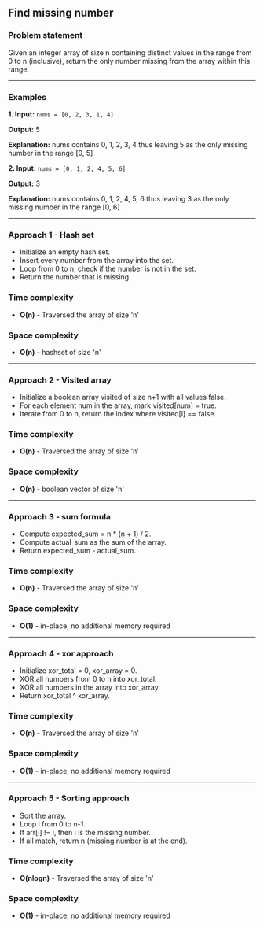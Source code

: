 ## Find missing number

### Problem statement
Given an integer array of size n containing distinct values in the range from 0 to n (inclusive), return the only number missing from the array within this range.

---

### Examples

**1. Input:** 
`nums = [0, 2, 3, 1, 4]`

**Output:** 5

**Explanation:** 
nums contains 0, 1, 2, 3, 4 thus leaving 5 as the only missing number in the range [0, 5]

**2. Input:** 
`nums = [0, 1, 2, 4, 5, 6]`

**Output:** 3

**Explanation:** 
nums contains 0, 1, 2, 4, 5, 6 thus leaving 3 as the only missing number in the range [0, 6]

---

### Approach 1 - Hash set 
- Initialize an empty hash set.
- Insert every number from the array into the set.
- Loop from 0 to n, check if the number is not in the set.
- Return the number that is missing.

### Time complexity
 - **O(n)** - Traversed the array of size 'n'

### Space complexity
- **O(n)** - hashset of size 'n'

--- 

### Approach 2 - Visited array
- Initialize a boolean array visited of size n+1 with all values false.
- For each element num in the array, mark visited[num] = true.
- Iterate from 0 to n, return the index where visited[i] == false.

### Time complexity
 - **O(n)** - Traversed the array of size 'n'

### Space complexity
- **O(n)** - boolean vector of size 'n'

---

### Approach 3 - sum formula
- Compute expected_sum = n * (n + 1) / 2.
- Compute actual_sum as the sum of the array.
- Return expected_sum - actual_sum.

### Time complexity
 - **O(n)** - Traversed the array of size 'n'

### Space complexity
- **O(1)** - in-place, no additional memory required

---

### Approach 4 - xor approach
- Initialize xor_total = 0, xor_array = 0.
- XOR all numbers from 0 to n into xor_total.
- XOR all numbers in the array into xor_array.
- Return xor_total ^ xor_array.

### Time complexity
 - **O(n)** - Traversed the array of size 'n'

### Space complexity
- **O(1)** - in-place, no additional memory required

---

### Approach 5 - Sorting approach
- Sort the array.
- Loop i from 0 to n-1.
- If arr[i] != i, then i is the missing number.
- If all match, return n (missing number is at the end).

### Time complexity
 - **O(nlogn)** - Traversed the array of size 'n'

### Space complexity
- **O(1)** - in-place, no additional memory required